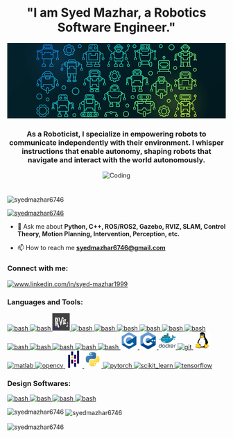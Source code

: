 <h1 align="center">"I am Syed Mazhar, a Robotics Software Engineer."</h1>

![MasterHead](final_banner.jpg)


<h3 align="center">As a Roboticist, I specialize in empowering robots to communicate independently with their environment. I whisper instructions that enable autonomy, shaping robots that navigate and interact with the world autonomously.</h3>

<p align="center">
  <img alt="Coding" width="400" src="https://cdn.dribbble.com/users/1162077/screenshots/3848914/programmer.gif" />
</p>

#
<p align="left"> <img src="https://komarev.com/ghpvc/?username=syedmazhar6746&label=Profile%20views&color=0e75b6&style=flat" alt="syedmazhar6746" /> </p>


<p align="left"> <a href="https://github.com/ryo-ma/github-profile-trophy"><img src="https://github-profile-trophy.vercel.app/?username=syedmazhar6746" alt="syedmazhar6746" /></a> </p>




- 💬 Ask me about **Python, C++, ROS/ROS2, Gazebo, RVIZ, SLAM, Control Theory, Motion Planning, Intervention, Perception, etc.**


- 📫 How to reach me **syedmazhar6746@gmail.com**


<h3 align="left">Connect with me:</h3>
<p align="left">
<a href="https://linkedin.com/in/www.linkedin.com/in/syed-mazhar1999" target="blank"><img align="center" src="https://raw.githubusercontent.com/rahuldkjain/github-profile-readme-generator/master/src/images/icons/Social/linked-in-alt.svg" alt="www.linkedin.com/in/syed-mazhar1999" height="30" width="40" /></a>
</p>


<h3 align="left">Languages and Tools:</h3>
<p align="left"> 

<a href="https://ompl.kavrakilab.org/" target="_blank" rel="noreferrer"> 
  <img src="https://omplcement.com/wp-content/uploads/2022/05/omp-logo.png" alt="bash" width="40" height="40"/> 
</a> 


<a href="http://wiki.ros.org/urdf" target="_blank" rel="noreferrer"> 
  <img src="https://res.cloudinary.com/practicaldev/image/fetch/s--lcXNCilX--/c_limit%2Cf_auto%2Cfl_progressive%2Cq_auto%2Cw_800/https://admantium.com/images/blog/ros04_final_robot.png" alt="bash" width="40" height="40"/> 
</a> 


<a href="http://wiki.ros.org/rviz" target="_blank" rel="noreferrer"> 
  <img src="https://raw.githubusercontent.com/ros-visualization/rviz/noetic-devel/images/splash.png" alt="bash" width="40" height="40"/> 
</a> 



<a href="https://docs.ros.org/en/humble/index.html" target="_blank" rel="noreferrer"> 
  <img src="https://miro.medium.com/v2/resize:fit:750/1*zoGgd0cRhHg8CV-E7wiBQw.jpeg" alt="bash" width="40" height="40"/> 
</a> 


<a href="https://shapely.readthedocs.io/en/stable/manual.html" target="_blank" rel="noreferrer"> 
  <img src="https://sspinnovations.com/wp-content/uploads/2024/01/cool-2024-fig5.png" alt="bash" width="40" height="40"/> 
</a> 



<a href="https://www.overleaf.com/" target="_blank" rel="noreferrer"> 
  <img src="https://www.weizmann.ac.il/WIT/sites/WIT/files/styles/sidebar_image/public/sidebar_images/overleaf_logo.png?itok=KsMHkdpR" alt="bash" width="40" height="40"/> 
</a> 



<a href="https://www.behaviortree.dev/" target="_blank" rel="noreferrer"> 
  <img src="https://www.behaviortree.dev/img/logo.png" alt="bash" width="40" height="40"/> 
</a> 

<a href="https://gymnasium.farama.org/index.html" target="_blank" rel="noreferrer"> 
  <img src="https://cdn-images-1.medium.com/v2/resize:fit:791/1*BY5NA77e54PDoBWiaKHufw.png" alt="bash" width="40" height="40"/> 
</a> 

<a href="https://www.staubli.com/de/en/robotics/products/robot-software/staeubli-robotics-suite.html" target="_blank" rel="noreferrer"> 
  <img src="https://encrypted-tbn0.gstatic.com/images?q=tbn:ANd9GcRFjKRg-yTF8-Ovsm_jxME0EWBKchYTyrAG1-hIhlYDRg&s" alt="bash" width="40" height="40"/> 
</a> 

<a href="https://playerproject.github.io/stage/" target="_blank" rel="noreferrer"> 
  <img src="https://playerproject.github.io/assets/img/fasr.png" alt="bash" width="40" height="40"/> 
</a> 

<a href="https://stonefish.readthedocs.io/en/latest/" target="_blank" rel="noreferrer"> 
  <img src="https://stonefish-ros.readthedocs.io/en/latest/_static/logo.svg" alt="bash" width="40" height="40"/> 
</a> 


<a href="https://gazebosim.org/home" target="_blank" rel="noreferrer"> 
  <img src="https://avatars.githubusercontent.com/u/1743799?s=280&v=4" alt="bash" width="40" height="40"/> 
</a> 


<a href="https://www.gnu.org/software/bash/" target="_blank" rel="noreferrer"> 
  <img src="https://www.vectorlogo.zone/logos/gnu_bash/gnu_bash-icon.svg" alt="bash" width="40" height="40"/> 
</a> 
<a href="https://www.ros.org/" target="_blank" rel="noreferrer"> 
  <img src="https://cdn.hiastro.com/wp-content/uploads/2022/07/17191706/ros-logo.jpg" alt="bash" width="40" height="40"/> 
</a> 
<a href="https://www.cprogramming.com/" target="_blank" rel="noreferrer"> <img src="https://raw.githubusercontent.com/devicons/devicon/master/icons/c/c-original.svg" alt="c" width="40" height="40"/> </a> <a href="https://www.w3schools.com/cpp/" target="_blank" rel="noreferrer"> <img src="https://raw.githubusercontent.com/devicons/devicon/master/icons/cplusplus/cplusplus-original.svg" alt="cplusplus" width="40" height="40"/> </a> <a href="https://www.docker.com/" target="_blank" rel="noreferrer"> <img src="https://raw.githubusercontent.com/devicons/devicon/master/icons/docker/docker-original-wordmark.svg" alt="docker" width="40" height="40"/> </a> <a href="https://git-scm.com/" target="_blank" rel="noreferrer"> <img src="https://www.vectorlogo.zone/logos/git-scm/git-scm-icon.svg" alt="git" width="40" height="40"/> </a> <a href="https://www.linux.org/" target="_blank" rel="noreferrer"> <img src="https://raw.githubusercontent.com/devicons/devicon/master/icons/linux/linux-original.svg" alt="linux" width="40" height="40"/> </a> <a href="https://www.mathworks.com/" target="_blank" rel="noreferrer"> <img src="https://upload.wikimedia.org/wikipedia/commons/2/21/Matlab_Logo.png" alt="matlab" width="40" height="40"/> </a> <a href="https://opencv.org/" target="_blank" rel="noreferrer"> <img src="https://www.vectorlogo.zone/logos/opencv/opencv-icon.svg" alt="opencv" width="40" height="40"/> </a> <a href="https://pandas.pydata.org/" target="_blank" rel="noreferrer"> <img src="https://raw.githubusercontent.com/devicons/devicon/2ae2a900d2f041da66e950e4d48052658d850630/icons/pandas/pandas-original.svg" alt="pandas" width="40" height="40"/> </a> <a href="https://www.python.org" target="_blank" rel="noreferrer"> <img src="https://raw.githubusercontent.com/devicons/devicon/master/icons/python/python-original.svg" alt="python" width="40" height="40"/> </a> <a href="https://pytorch.org/" target="_blank" rel="noreferrer"> <img src="https://www.vectorlogo.zone/logos/pytorch/pytorch-icon.svg" alt="pytorch" width="40" height="40"/> </a> <a href="https://scikit-learn.org/" target="_blank" rel="noreferrer"> <img src="https://upload.wikimedia.org/wikipedia/commons/0/05/Scikit_learn_logo_small.svg" alt="scikit_learn" width="40" height="40"/> </a> <a href="https://www.tensorflow.org" target="_blank" rel="noreferrer"> <img src="https://www.vectorlogo.zone/logos/tensorflow/tensorflow-icon.svg" alt="tensorflow" width="40" height="40"/> </a> </p>

<h3 align="left">Design Softwares:</h3>
<p align="left"> 

<a href="https://www.solidworks.com/" target="_blank" rel="noreferrer"> 
  <img src="https://cdn.worldvectorlogo.com/logos/solidworks.svg" alt="bash" width="40" height="40"/> 
</a> 

<a href="https://www.ptc.com/en/products/creo" target="_blank" rel="noreferrer"> 
  <img src="https://5.imimg.com/data5/SELLER/Default/2023/9/342780310/BO/QU/BJ/11492687/ptc-creo-elements-software-500x500.png" alt="bash" width="40" height="40"/> 
</a> 


<a href="https://solidedge.siemens.com/en/" target="_blank" rel="noreferrer"> 
  <img src="https://encrypted-tbn0.gstatic.com/images?q=tbn:ANd9GcRPQyhRuU0zwfXiiNZTNCyGzm9UhvczlKt8TXtyjdugiO90CTD0jLMVupeSmHufdBTfMW4&usqp=CAU" alt="bash" width="40" height="40"/> 
</a> 


<a href="https://www.autodesk.de/products/autocad/overview?mktvar002=4341321|SEM|19637528795|161032024319|kwd-14891210&utm_source=GGL&utm_medium=SEM&utm_campaign=GGL_ACAD_AutoCAD_EMEA_DE_eComm_SEM_BR_New_MIX_0000_4341321-Industry&utm_id=4341321&utm_term=kwd-14891210&mkwid=s|pcrid|698169980597|pkw|autocad|pmt|e|pdv|c|slid||pgrid|161032024319|ptaid|kwd-14891210|pid|&utm_medium=cpc&utm_source=google&utm_campaign&utm_term=autocad&utm_content=s|pcrid|698169980597|pkw|autocad|pmt|e|pdv|c|slid||pgrid|161032024319|ptaid|kwd-14891210|&gad_source=1&gclid=CjwKCAjw3NyxBhBmEiwAyofDYdwow1Js9CQz3DN9sFGmGQkxsfjpLZUfHEjy1b6oGiNcGo-in8a0nhoC9H8QAvD_BwE&ef_id=ZeMXVAAAALMHvwN-:20240505115930:s&term=1-YEAR&tab=subscription&plc=ACDIST" target="_blank" rel="noreferrer"> 
  <img src="https://1000logos.net/wp-content/uploads/2023/04/AutoCAD-logo.png" alt="bash" width="40" height="40"/> 
</a> 

</p>


<p><img align="left" src="https://github-readme-stats.vercel.app/api/top-langs?username=syedmazhar6746&show_icons=true&locale=en&layout=compact" alt="syedmazhar6746" /></p>


<p>&nbsp;<img align="center" src="https://github-readme-stats.vercel.app/api?username=syedmazhar6746&show_icons=true&locale=en" alt="syedmazhar6746" /></p>


<p><img align="center" src="https://github-readme-streak-stats.herokuapp.com/?user=syedmazhar6746&" alt="syedmazhar6746" /></p>
